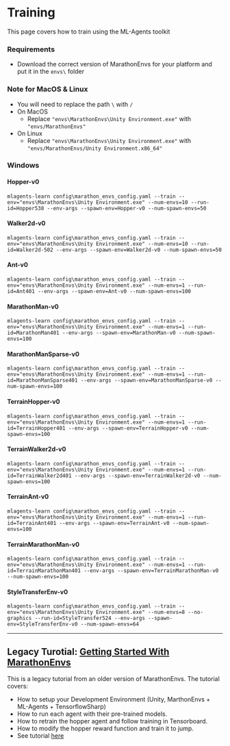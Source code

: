 # Training

This page covers how to train using the ML-Agents toolkit

### Requirements

* Download the correct version of MarathonEnvs for your platform and put it in the `envs\` folder

### Note for MacOS & Linux

* You will need to replace the path `\` with `/`
* On MacOS
  * Replace `"envs\MarathonEnvs\Unity Environment.exe"` with `"envs/MarathonEnvs"`
* On Linux
  * Replace `"envs\MarathonEnvs\Unity Environment.exe"` with `"envs/MarathonEnvs/Unity Environment.x86_64"`

### Windows

#### Hopper-v0

``` shell
mlagents-learn config\marathon_envs_config.yaml --train --env="envs\MarathonEnvs\Unity Environment.exe" --num-envs=10 --run-id=Hopper538 --env-args --spawn-env=Hopper-v0 --num-spawn-envs=50 
```

#### Walker2d-v0

``` shell
mlagents-learn config\marathon_envs_config.yaml --train --env="envs\MarathonEnvs\Unity Environment.exe" --num-envs=10 --run-id=Walker2d-502 --env-args --spawn-env=Walker2d-v0 --num-spawn-envs=50 
```

#### Ant-v0

``` shell
mlagents-learn config\marathon_envs_config.yaml --train --env="envs\MarathonEnvs\Unity Environment.exe" --num-envs=1 --run-id=Ant401 --env-args --spawn-env=Ant-v0 --num-spawn-envs=100 
```

#### MarathonMan-v0

``` shell
mlagents-learn config\marathon_envs_config.yaml --train --env="envs\MarathonEnvs\Unity Environment.exe" --num-envs=1 --run-id=MarathonMan401 --env-args --spawn-env=MarathonMan-v0 --num-spawn-envs=100 
```

#### MarathonManSparse-v0

``` shell
mlagents-learn config\marathon_envs_config.yaml --train --env="envs\MarathonEnvs\Unity Environment.exe" --num-envs=1 --run-id=MarathonManSparse401 --env-args --spawn-env=MarathonManSparse-v0 --num-spawn-envs=100 
```

#### TerrainHopper-v0

``` shell
mlagents-learn config\marathon_envs_config.yaml --train --env="envs\MarathonEnvs\Unity Environment.exe" --num-envs=1 --run-id=TerrainHopper401 --env-args --spawn-env=TerrainHopper-v0 --num-spawn-envs=100 
```

#### TerrainWalker2d-v0

``` shell
mlagents-learn config\marathon_envs_config.yaml --train --env="envs\MarathonEnvs\Unity Environment.exe" --num-envs=1 --run-id=TerrainWalker2d401 --env-args --spawn-env=TerrainWalker2d-v0 --num-spawn-envs=100
```

#### TerrainAnt-v0

``` shell
mlagents-learn config\marathon_envs_config.yaml --train --env="envs\MarathonEnvs\Unity Environment.exe" --num-envs=1 --run-id=TerrainAnt401 --env-args --spawn-env=TerrainAnt-v0 --num-spawn-envs=100 
```

#### TerrainMarathonMan-v0

``` shell
mlagents-learn config\marathon_envs_config.yaml --train --env="envs\MarathonEnvs\Unity Environment.exe" --num-envs=1 --run-id=TerrainMarathonMan401 --env-args --spawn-env=TerrainMarathonMan-v0 --num-spawn-envs=100 
```


#### StyleTransferEnv-v0

``` shell
mlagents-learn config\marathon_envs_config.yaml --train --env="envs\MarathonEnvs\Unity Environment.exe" --num-envs=8 --no-graphics --run-id=StyleTransfer524 --env-args --spawn-env=StyleTransferEnv-v0 --num-spawn-envs=64
```
----

## Legacy Turotial: [Getting Started With MarathonEnvs](https://towardsdatascience.com/gettingstartedwithmarathonenvs-v0-5-0a-c1054a0b540c)

This is a legacy tutorial from an older version of MarathonEnvs. The tutorial covers:

* How to setup your Development Environment (Unity, MarthonEnvs + ML-Agents + TensorflowSharp)
* How to run each agent with their pre-trained models.
* How to retrain the hopper agent and follow training in Tensorboard.
* How to modify the hopper reward function and train it to jump.
* See tutorial [here](https://towardsdatascience.com/gettingstartedwithmarathonenvs-v0-5-0a-c1054a0b540c)
